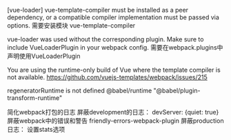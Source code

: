 [vue-loader] vue-template-compiler must be installed as a peer dependency, or a compatible compiler implementation must be passed via options.
需要安装模块 vue-template-compiler

vue-loader was used without the corresponding plugin. Make sure to include VueLoaderPlugin in your webpack config.
需要在webpack.plugins中声明使用VueLoaderPlugin

You are using the runtime-only build of Vue where the template compiler is not available.
https://github.com/vuejs-templates/webpack/issues/215

regeneratorRuntime is not defined
@babel/runtime
"@babel/plugin-transform-runtime"

简化webpack打包的日志
屏蔽development的日志：
  devServer: {quiet: true} 屏蔽webpack中的错误和警告
  friendly-errors-webpack-plugin
屏蔽production日志：
  设置stats选项
